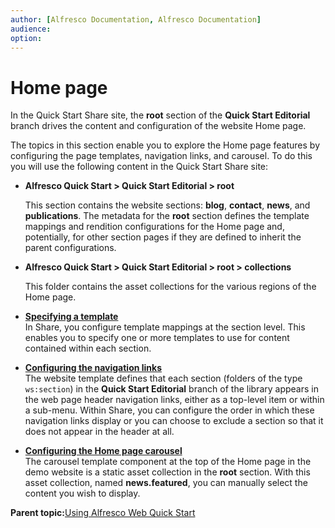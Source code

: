 ```yaml
---
author: [Alfresco Documentation, Alfresco Documentation]
audience: 
option: 
---
```


# Home page

In the Quick Start Share site, the **root** section of the **Quick Start Editorial** branch drives the content and configuration of the website Home page.

The topics in this section enable you to explore the Home page features by configuring the page templates, navigation links, and carousel. To do this you will use the following content in the Quick Start Share site:

-   **Alfresco Quick Start \> Quick Start Editorial \> root**

    This section contains the website sections: **blog**, **contact**, **news**, and **publications**. The metadata for the **root** section defines the template mappings and rendition configurations for the Home page and, potentially, for other section pages if they are defined to inherit the parent configurations.

-   **Alfresco Quick Start \> Quick Start Editorial \> root \> collections**

    This folder contains the asset collections for the various regions of the Home page.


-   **[Specifying a template](../tasks/qs-template-specify.md)**  
In Share, you configure template mappings at the section level. This enables you to specify one or more templates to use for content contained within each section.
-   **[Configuring the navigation links](../tasks/qs-navlinks-configure.md)**  
The website template defines that each section \(folders of the type `ws:section`\) in the **Quick Start Editorial** branch of the library appears in the web page header navigation links, either as a top-level item or within a sub-menu. Within Share, you can configure the order in which these navigation links display or you can choose to exclude a section so that it does not appear in the header at all.
-   **[Configuring the Home page carousel](../tasks/qs-carousel-configure.md)**  
The carousel template component at the top of the Home page in the demo website is a static asset collection in the **root** section. With this asset collection, named **news.featured**, you can manually select the content you wish to display.

**Parent topic:**[Using Alfresco Web Quick Start](../concepts/qs-intro.md)

